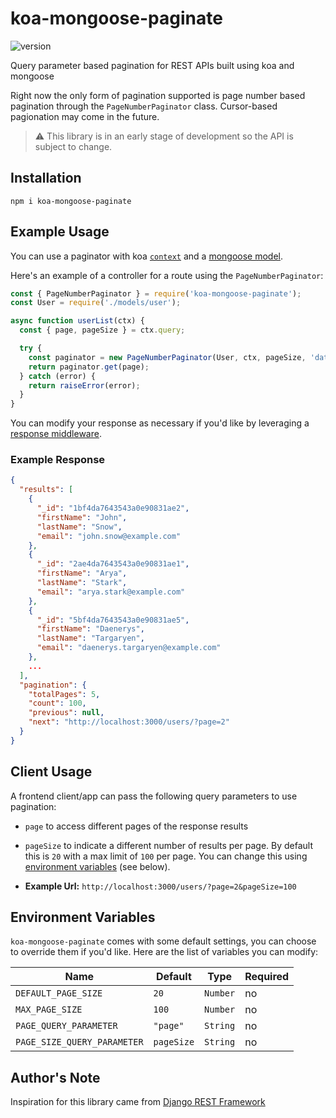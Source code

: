# koa-mongoose-paginate

![version](https://img.shields.io/badge/version-0.0.1-blue.svg?style=shield)

Query parameter based pagination for REST APIs built using koa and mongoose

Right now the only form of pagination supported is page number based pagination through the `PageNumberPaginator` class. Cursor-based pagionation may come in the future.

> ⚠️ This library is in an early stage of development so the API is subject to change.

## Installation

    npm i koa-mongoose-paginate

## Example Usage

You can use a paginator with koa [`context`](https://koajs.com/#context) and a [mongoose model](https://mongoosejs.com/docs/models.html). 

Here's an example of a controller for a route using the `PageNumberPaginator`:

```javascript
const { PageNumberPaginator } = require('koa-mongoose-paginate');
const User = require('./models/user');

async function userList(ctx) {
  const { page, pageSize } = ctx.query;

  try {
    const paginator = new PageNumberPaginator(User, ctx, pageSize, 'dateCreated', 'asc');
    return paginator.get(page);
  } catch (error) {
    return raiseError(error);
  }
}
```

You can modify your response as necessary if you'd like by leveraging a [response middleware](https://www.npmjs.com/package/koa-respond).

### Example Response
```json
{   
  "results": [
    {
      "_id": "1bf4da7643543a0e90831ae2",
      "firstName": "John",
      "lastName": "Snow",
      "email": "john.snow@example.com"
    },
    {
      "_id": "2ae4da7643543a0e90831ae1",
      "firstName": "Arya",
      "lastName": "Stark",
      "email": "arya.stark@example.com"
    },
    {
      "_id": "5bf4da7643543a0e90831ae5",
      "firstName": "Daenerys",
      "lastName": "Targaryen",
      "email": "daenerys.targaryen@example.com"
    },
    ...
  ],
  "pagination": {
    "totalPages": 5,
    "count": 100,
    "previous": null,
    "next": "http://localhost:3000/users/?page=2"
  }
}
```

## Client Usage

A frontend client/app can pass the following query parameters to use pagination:

* `page` to access different pages of the response results

* `pageSize` to indicate a different number of results per page. By default this is `20` with a max limit of `100` per page. You can change this using [environment variables](#environment-variables) (see below).

* **Example Url:** `http://localhost:3000/users/?page=2&pageSize=100` 


## Environment Variables

`koa-mongoose-paginate` comes with some default settings, you can choose to override them if you'd like. Here are the list of variables you can modify:

Name                        | Default    | Type     | Required
----------------------------|------------|----------|---------
`DEFAULT_PAGE_SIZE`         | `20`       | `Number` | no
`MAX_PAGE_SIZE`             | `100`      | `Number` | no   
`PAGE_QUERY_PARAMETER`      | `"page"`   | `String` | no   
`PAGE_SIZE_QUERY_PARAMETER` | `pageSize` | `String` | no

## Author's Note

Inspiration for this library came from [Django REST Framework](https://github.com/encode/django-rest-framework)
